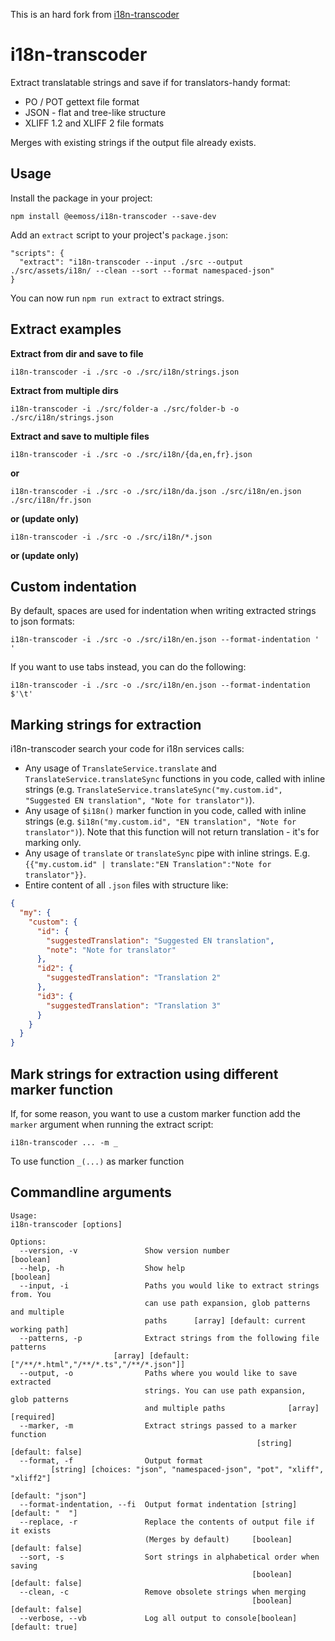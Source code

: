 This is an hard fork from [i18n-transcoder](https://github.com/biesbjerg/i18n-transcoder) 

# i18n-transcoder
Extract translatable strings and save if for translators-handy format:

* PO / POT gettext file format
* JSON - flat and tree-like structure
* XLIFF 1.2 and XLIFF 2 file formats

Merges with existing strings if the output file already exists.

## Usage
Install the package in your project:

`npm install @eemoss/i18n-transcoder --save-dev`

Add an `extract` script to your project's `package.json`:
```
"scripts": {
  "extract": "i18n-transcoder --input ./src --output ./src/assets/i18n/ --clean --sort --format namespaced-json"
}
```
You can now run `npm run extract` to extract strings.

## Extract examples

**Extract from dir and save to file**

`i18n-transcoder -i ./src -o ./src/i18n/strings.json`

**Extract from multiple dirs**

`i18n-transcoder -i ./src/folder-a ./src/folder-b -o ./src/i18n/strings.json`

**Extract and save to multiple files**

`i18n-transcoder -i ./src -o ./src/i18n/{da,en,fr}.json`

**or**

`i18n-transcoder -i ./src -o ./src/i18n/da.json ./src/i18n/en.json ./src/i18n/fr.json`

**or (update only)**

`i18n-transcoder -i ./src -o ./src/i18n/*.json`

**or (update only)**

## Custom indentation
By default, spaces are used for indentation when writing extracted strings to json formats:

`i18n-transcoder -i ./src -o ./src/i18n/en.json --format-indentation '  '`

If you want to use tabs instead, you can do the following:

`i18n-transcoder -i ./src -o ./src/i18n/en.json --format-indentation $'\t'`

## Marking strings for extraction

i18n-transcoder search your code for i18n services calls:

* Any usage of `TranslateService.translate` and `TranslateService.translateSync` functions in you code, called with inline strings (e.g. `TranslateService.translateSync("my.custom.id", "Suggested EN translation", "Note for translator")`).
* Any usage of `$i18n()` marker function in you code, called with inline strings (e.g. `$i18n("my.custom.id", "EN translation", "Note for translator")`). Note that this function will not return translation - it's for marking only.
* Any usage of `translate` or `translateSync` pipe with inline strings. E.g. `{{"my.custom.id" | translate:"EN Translation":"Note for translator"}}`.
* Entire content of all `.json` files with structure like:
```json
{
  "my": {
    "custom": {
      "id": {
        "suggestedTranslation": "Suggested EN translation",
        "note": "Note for translator"
      },
      "id2": {
      	"suggestedTranslation": "Translation 2"
      },
      "id3": {
        "suggestedTranslation": "Translation 3"
      }
    }
  }
}
```

## Mark strings for extraction using different marker function

If, for some reason, you want to use a custom marker function add the `marker` argument when running the extract script:

`i18n-transcoder ... -m _`

To use function `_(...)` as marker function

## Commandline arguments
``` text
Usage:
i18n-transcoder [options]

Options:
  --version, -v               Show version number                      [boolean]
  --help, -h                  Show help                                [boolean]
  --input, -i                 Paths you would like to extract strings from. You
                              can use path expansion, glob patterns and multiple
                              paths      [array] [default: current working path]
  --patterns, -p              Extract strings from the following file patterns
                       [array] [default: ["/**/*.html","/**/*.ts","/**/*.json"]]
  --output, -o                Paths where you would like to save extracted
                              strings. You can use path expansion, glob patterns
                              and multiple paths              [array] [required]
  --marker, -m                Extract strings passed to a marker function
                                                       [string] [default: false]
  --format, -f                Output format
         [string] [choices: "json", "namespaced-json", "pot", "xliff", "xliff2"]
                                                               [default: "json"]
  --format-indentation, --fi  Output format indentation [string] [default: "  "]
  --replace, -r               Replace the contents of output file if it exists
                              (Merges by default)     [boolean] [default: false]
  --sort, -s                  Sort strings in alphabetical order when saving
                                                      [boolean] [default: false]
  --clean, -c                 Remove obsolete strings when merging
                                                      [boolean] [default: false]
  --verbose, --vb             Log all output to console[boolean] [default: true]
```
